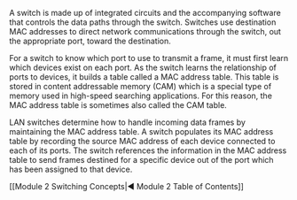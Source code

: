 A switch is made up of integrated circuits and the accompanying software that controls the data paths through the switch. Switches use destination MAC addresses to direct network communications through the switch, out the appropriate port, toward the destination.

For a switch to know which port to use to transmit a frame, it must first learn which devices exist on each port. As the switch learns the relationship of ports to devices, it builds a table called a MAC address table. This table is stored in content addressable memory (CAM) which is a special type of memory used in high-speed searching applications. For this reason, the MAC address table is sometimes also called the CAM table.

LAN switches determine how to handle incoming data frames by maintaining the MAC address table. A switch populates its MAC address table by recording the source MAC address of each device connected to each of its ports. The switch references the information in the MAC address table to send frames destined for a specific device out of the port which has been assigned to that device.

[[Module 2 Switching Concepts|◀ Module 2 Table of Contents]]